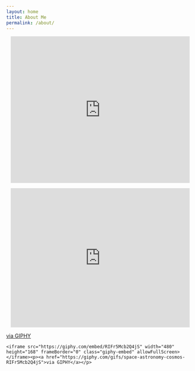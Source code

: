 ```yaml
---
layout: home
title: About Me
permalink: /about/
---
```


<p align=center> 
  <iframe src="https://giphy.com/embed/MeJgB3yMMwIaHmKD4z" width="480" height="394" frameBorder="0" class="giphy-embed" allowFullScreen></iframe><p><a href="https://giphy.com/gifs/2000s-00s-middle-school-MeJgB3yMMwIaHmKD4z">


<p align=center> 
  <iframe src="https://giphy.com/embed/l0HUlMacNDTVMhCwg" width="480" height="374" frameBorder="0" class="giphy-embed" allowFullScreen></iframe><p><a href="https://giphy.com/gifs/motion-universe-l0HUlMacNDTVMhCwg">via GIPHY</a></p>
    
    <iframe src="https://giphy.com/embed/RIFr5Mcb2Q4jS" width="480" height="168" frameBorder="0" class="giphy-embed" allowFullScreen></iframe><p><a href="https://giphy.com/gifs/space-astronomy-cosmos-RIFr5Mcb2Q4jS">via GIPHY</a></p>
